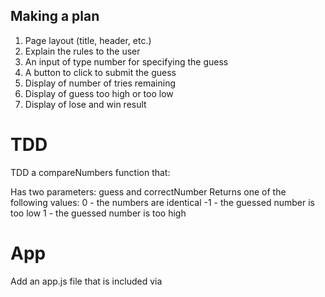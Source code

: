 ## Making a plan
1) Page layout (title, header, etc.)
2) Explain the rules to the user
3) An input of type number for specifying the guess
4) A button to click to submit the guess
5) Display of number of tries remaining
6) Display of guess too high or too low
7) Display of lose and win result

# TDD
TDD a compareNumbers function that:

Has two parameters: guess and correctNumber
Returns one of the following values:
0 - the numbers are identical
-1 - the guessed number is too low
1 - the guessed number is too high

# App
Add an app.js file that is included via <script> tag.

Basic module structure:

Get and store into variables all the DOM elements you will need to either read or write from.
Define variables and initial values for "state". Be aware of whether the values will change over the life of the App (let) or will stay the same (const).
Don't forget to define a variable with the correct number!
Define an event handler functions on appropriate DOM element(s).

Basic Logic Flow:

Convert guess to a number
Compare guessed number to actual number using compareNumbers
Guess too high or low?
Display message
Decrement tries remaining
No tries remaining?
Display lose message
Disable game play
Correct guess?
Display win message
Disable game play